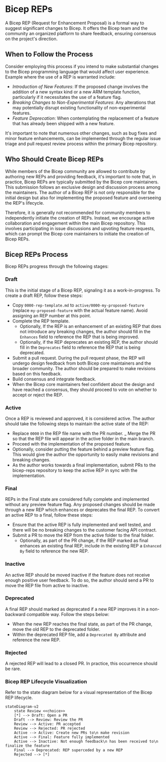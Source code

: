 # Bicep REPs

A Bicep REP (Request for Enhancement Proposal) is a formal way to suggest significant changes to Bicep. It offers the Bicep team and the community an organized platform to share feedback, ensuring consensus on the project's direction.

## When to Follow the Process

Consider employing this process if you intend to make substantial changes to the Bicep programming language that would affect user experience. Example where the use of a REP is warranted include:
- *Introduction of New Features*: If the proposed change involves the addition of a new syntax kind or a new ARM template function, particularly if it necessitates the use of a feature flag.
- *Breaking Changes to Non-Experimental Features*: Any alterations that may potentially disrupt existing functionality of non-experimental features.
- *Feature Deprecation*: When contemplating the replacement of a feature that has already been shipped with a new feature.

It's important to note that numerous other changes, such as bug fixes and minor feature enhancements, can be implemented through the regular issue triage and pull request review process within the primary Bicep repository.

## Who Should Create Bicep REPs

While members of the Bicep community are allowed to contribute by authoring new REPs and providing feedback, it's important to note that, in practice, Bicep REPs are typically submitted by the Bicep core maintainers. This submission follows an exclusive design and discussion process among the maintainers. The author of a Bicep REP is not only responsible for the initial design but also for implementing the proposed feature and overseeing the REP's lifecycle.

Therefore, it is generally not recommended for community members to independently initiate the creation of REPs. Instead, we encourage active collaboration and engagement within the main Bicep repository. This involves participating in issue discussions and upvoting feature requests, which can prompt the Bicep core maintainers to initiate the creation of Bicep REPs.

## Bicep REPs Process

Bicep REPs progress through the following stages:

### Draft

This is the initial stage of a Bicep REP, signaling it as a work-in-progress. To create a draft REP, follow these steps:
- Copy `0000-rep-template.md` to `active/0000-my-proposed-feature` (replace `my-proposed-feature` with the actual feature name). Avoid assigning an REP number at this point.
- Complete the REP template.
    - Optionally, If the REP is an enhancement of an existing REP that does not introduce any breaking changes, the author should fill in the `Enhances` field to reference the REP that is being improved.
    - Optionally, if the REP deprecates an existing REP, the author should fill in the `Deprecates` field to reference the REP that is being deprecated.
- Submit a pull request. During the pull request phase, the REP will undergo design feedback from both Bicep core maintainers and the broader community. The author should be prepared to make revisions based on this feedback.
- Build consensus and integrate feedback.
- When the Bicep core maintainers feel confident about the design and have reached a consensus, they should proceed to vote on whether to accept or reject the REP.

### Active

Once a REP is reviewed and approved, it is considered active. The author should take the following steps to maintain the active state of the REP:
- Replace `0000` in the REP file name with the PR number.
_ Merge the PR so that the REP file will appear in the active folder in the main branch.
- Proceed with the implementation of the proposed feature.
- Optionally, consider putting the feature behind a preview feature flag. This would give the author the opportunity to easily make revisions and breaking changes.
- As the author works towards a final implementation, submit PRs to the bicep-reps repository to keep the active REP in sync with the implementation.

### Final

REPs in the Final state are considered fully complete and implemented without any preview feature flag. Any proposed changes should be made through a new REP which enhances or deprecates the final REP. To convert an active REP to a final, follow these steps:
- Ensure that the active REP is fully implemented and well tested, and there will be no breaking changes to the customer facing API contract.
- Submit a PR to move the REP from the active folder to the final folder.
    - Optionally, as part of the PR change, if the REP marked as final enhances an existing final REP, include in the existing REP a `Enhanced By` field to reference the new REP.

### Inactive

An active REP should be moved inactive if the feature does not receive enough positive user feedback. To do so, the author should send a PR to move the REP file from active to inactive.

### Deprecated

A final REP should marked as deprecated if a new REP improves it in a non-backward compatible way. Follow the steps below:
- When the new REP reaches the final state, as part of the PR change, move the old REP to the deprecated folder.
- Within the deprecated REP file, add a `Deprecated By` attribute and reference the new REP.

### Rejected

A rejected REP will lead to a closed PR. In practice, this occurrence should be rare.

### Bicep REP Lifecycle Visualization

Refer to the state diagram below for a visual representation of the Bicep REP lifecycle.

```mermaid
stateDiagram-v2
    state Review <<choice>>
    [*] --> Draft: Open a PR
    Draft --> Review: Review the PR
    Review --> Active: PR accepted
    Review --> Rejected: PR rejected
    Active --> Active: Create new PRs to\n make revision
    Active --> Final: Feature fully implemented
    Active --> Inactive: Not enough feedback\n has been received to\n finalize the feature
    Final --> Deprecated: REP superceded by a new REP
    Rejected --> [*]
```
